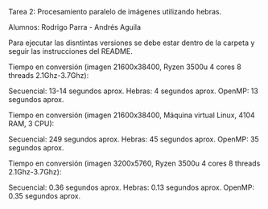 Tarea 2: Procesamiento paralelo de imágenes utilizando hebras.

Alumnos: Rodrigo Parra - Andrés Aguila

Para ejecutar las disntintas versiones se debe estar dentro de la carpeta y seguir las instrucciones del README.

Tiempo en conversión (imagen 21600x38400, Ryzen 3500u 4 cores 8 threads 2.1Ghz-3.7Ghz):

Secuencial: 13-14 segundos aprox.
Hebras: 4 segundos aprox.
OpenMP: 13 segundos aprox.

Tiempo en conversión (imagen 21600x38400, Máquina virtual Linux, 4104 RAM, 3 CPU):

Secuencial: 249 segundos aprox.
Hebras: 45 segundos aprox.
OpenMP: 35 segundos aprox.


Tiempo en conversión (imagen 3200x5760, Ryzen 3500u 4 cores 8 threads 2.1Ghz-3.7Ghz):

Secuencial: 0.36 segundos aprox.
Hebras: 0.13 segundos aprox.
OpenMP: 0.35 segundos aprox.